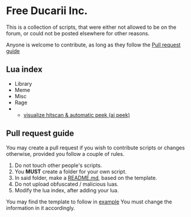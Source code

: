 # Free Ducarii Inc.

This is a collection of scripts, that were either not allowed to be on the forum, or could not be posted elsewhere for other reasons.

Anyone is welcome to contribute, as long as they follow the [Pull request guide](#pull-request-guide)

## Lua index
- Library
- Meme
- Misc
- Rage
- - [visualize hitscan & automatic peek (ai peek)](rage/visualize%20hitscan%20%26%20automatic%20peek%20%20%28ai%20peek%29)

## Pull request guide

You may create a pull request if you wish to contribute scripts or changes otherwise, provided you follow a couple of rules.

1. Do not touch other people's scripts.
2. You **MUST** create a folder for your own script.
3. In said folder, make a [README.md](example/example%20lua/readme.md), based on the template.
4. Do not upload obfuscated / malicious luas.
5. Modify the lua index, after adding your lua.

You may find the template to follow in [example](example/example%20lua/)
You must change the information in it accordingly.